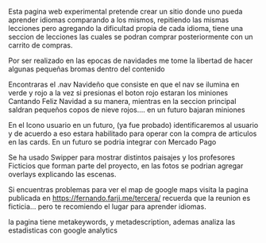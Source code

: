 Esta pagina web experimental pretende crear un sitio donde uno pueda aprender idiomas comparando a los mismos, repitiendo las mismas lecciones pero agregando la dificultad propia de cada idioma, 
tiene una seccion de lecciones las cuales se podran comprar posteriormente con un carrito de compras.

Por ser realizado en las epocas de navidades me tome la libertad de hacer algunas pequeñas bromas dentro del contenido


Encontraras el .nav Navideño que consiste en que el nav se ilumina en verde y rojo
a la vez si presionas el boton rojo estaran los miniones Cantando Feliz Navidad a su manera, mientras en la seccion principal saldran pequeños copos de nieve rojos.... en un futuro bajaran miniones


En el Icono usuario en un futuro, (ya fue probado) identificaremos al usuario y de acuerdo a eso estara habilitado para operar con la compra de articulos en las cards. En un futuro se podria integrar con Mercado Pago


Se ha usado Swipper para mostrar distintos paisajes y los profesores Ficticios que forman parte del proyecto, en las fotos se podrian agregar overlays explicando las escenas.

Si encuentras problemas para ver el map de google maps visita la pagina publicada en https://fernando.farji.me/tercera/ recuerda que la reunion es ficticia... pero te recomiendo el lugar para aprender idiomas.


la pagina tiene metakeywords, y metadescription, ademas analiza las estadisticas con google analytics

